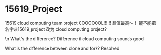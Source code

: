 # 15619_Project
15619 cloud computing team project
COOOOOOL!!!!!!
颜值最高〜！
能不能把名字从15619_project 改为 cloud computing project?

\n
What's the difference? 
Difference if cloud computing sounds good


What is the difference between clone and fork? Resolved
